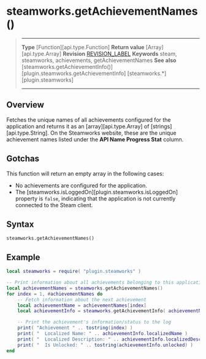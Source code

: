 # steamworks.getAchievementNames()

> --------------------- ------------------------------------------------------------------------------------------
> __Type__              [Function][api.type.Function]
> __Return value__      [Array][api.type.Array]
> __Revision__          [REVISION_LABEL](REVISION_URL)
> __Keywords__          steam, steamworks, achievements, getAchievementNames
> __See also__          [steamworks.getAchievementInfo()][plugin.steamworks.getAchievementInfo]
>						[steamworks.*][plugin.steamworks]
> --------------------- ------------------------------------------------------------------------------------------


## Overview

Fetches the unique names of all achievements configured for the application and returns it as an [array][api.type.Array] of [strings][api.type.String]. On the Steamworks website, these are the unique achievement names listed under the <nobr>__API Name Progress Stat__</nobr> column.


## Gotchas

This function will return an empty array in the following cases:

* No achievements are configured for the application.
* The [steamworks.isLoggedOn][plugin.steamworks.isLoggedOn] property is `false`, indicating that the application is not currently connected to the Steam client.


## Syntax

	steamworks.getAchievementNames()


## Example

``````lua
local steamworks = require( "plugin.steamworks" )

-- Print information about all achievements belonging to this application
local achievementNames = steamworks.getAchievementNames()
for index = 1, #achievementNames do
	-- Fetch information about the next achievement
	local achievementName = achievementNames[index]
	local achievementInfo = steamworks.getAchievementInfo( achievementName )

	-- Print the achievement's information/status to the log
	print( "Achievement " .. tostring(index) )
	print( "  Localized Name: " .. achievementInfo.localizedName )
	print( "  Localized Description: " .. achievementInfo.localizedDescription )
	print( "  Is Unlocked: " .. tostring(achievementInfo.unlocked) )
end
``````
